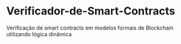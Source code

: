 # Verificador-de-Smart-Contracts
Verificação de smart contracts em modelos formais de Blockchain utilizando lógica dinâmica
